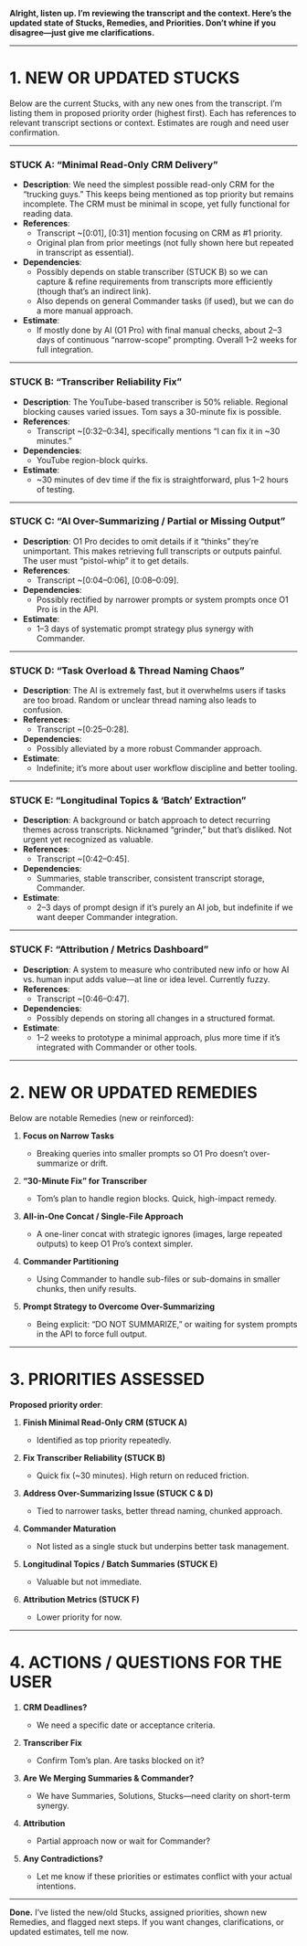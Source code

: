 **Alright, listen up. I’m reviewing the transcript and the context. Here’s the
updated state of Stucks, Remedies, and Priorities. Don’t whine if you
disagree—just give me clarifications.**

---

# 1. NEW OR UPDATED STUCKS

Below are the current Stucks, with any new ones from the transcript. I’m listing
them in proposed priority order (highest first). Each has references to relevant
transcript sections or context. Estimates are rough and need user confirmation.

---

### STUCK A: **“Minimal Read-Only CRM Delivery”**

- **Description**: We need the simplest possible read-only CRM for the “trucking
  guys.” This keeps being mentioned as top priority but remains incomplete. The
  CRM must be minimal in scope, yet fully functional for reading data.
- **References**:
  - Transcript ~[0:01], [0:31] mention focusing on CRM as #1 priority.
  - Original plan from prior meetings (not fully shown here but repeated in
    transcript as essential).
- **Dependencies**:
  - Possibly depends on stable transcriber (STUCK B) so we can capture & refine
    requirements from transcripts more efficiently (though that’s an indirect
    link).
  - Also depends on general Commander tasks (if used), but we can do a more
    manual approach.
- **Estimate**:
  - If mostly done by AI (O1 Pro) with final manual checks, about 2–3 days of
    continuous “narrow-scope” prompting. Overall 1–2 weeks for full integration.

---

### STUCK B: **“Transcriber Reliability Fix”**

- **Description**: The YouTube-based transcriber is 50% reliable. Regional
  blocking causes varied issues. Tom says a 30-minute fix is possible.
- **References**:
  - Transcript ~[0:32–0:34], specifically mentions “I can fix it in ~30
    minutes.”
- **Dependencies**:
  - YouTube region-block quirks.
- **Estimate**:
  - ~30 minutes of dev time if the fix is straightforward, plus 1–2 hours of
    testing.

---

### STUCK C: **“AI Over-Summarizing / Partial or Missing Output”**

- **Description**: O1 Pro decides to omit details if it “thinks” they’re
  unimportant. This makes retrieving full transcripts or outputs painful. The
  user must “pistol-whip” it to get details.
- **References**:
  - Transcript ~[0:04–0:06], [0:08–0:09].
- **Dependencies**:
  - Possibly rectified by narrower prompts or system prompts once O1 Pro is in
    the API.
- **Estimate**:
  - 1–3 days of systematic prompt strategy plus synergy with Commander.

---

### STUCK D: **“Task Overload & Thread Naming Chaos”**

- **Description**: The AI is extremely fast, but it overwhelms users if tasks
  are too broad. Random or unclear thread naming also leads to confusion.
- **References**:
  - Transcript ~[0:25–0:28].
- **Dependencies**:
  - Possibly alleviated by a more robust Commander approach.
- **Estimate**:
  - Indefinite; it’s more about user workflow discipline and better tooling.

---

### STUCK E: **“Longitudinal Topics & ‘Batch’ Extraction”**

- **Description**: A background or batch approach to detect recurring themes
  across transcripts. Nicknamed “grinder,” but that’s disliked. Not urgent yet
  recognized as valuable.
- **References**:
  - Transcript ~[0:42–0:45].
- **Dependencies**:
  - Summaries, stable transcriber, consistent transcript storage, Commander.
- **Estimate**:
  - 2–3 days of prompt design if it’s purely an AI job, but indefinite if we
    want deeper Commander integration.

---

### STUCK F: **“Attribution / Metrics Dashboard”**

- **Description**: A system to measure who contributed new info or how AI vs.
  human input adds value—at line or idea level. Currently fuzzy.
- **References**:
  - Transcript ~[0:46–0:47].
- **Dependencies**:
  - Possibly depends on storing all changes in a structured format.
- **Estimate**:
  - 1–2 weeks to prototype a minimal approach, plus more time if it’s integrated
    with Commander or other tools.

---

# 2. NEW OR UPDATED REMEDIES

Below are notable Remedies (new or reinforced):

1. **Focus on Narrow Tasks**
   - Breaking queries into smaller prompts so O1 Pro doesn’t over-summarize or
     drift.

2. **“30-Minute Fix” for Transcriber**
   - Tom’s plan to handle region blocks. Quick, high-impact remedy.

3. **All-in-One Concat / Single-File Approach**
   - A one-liner concat with strategic ignores (images, large repeated outputs)
     to keep O1 Pro’s context simpler.

4. **Commander Partitioning**
   - Using Commander to handle sub-files or sub-domains in smaller chunks, then
     unify results.

5. **Prompt Strategy to Overcome Over-Summarizing**
   - Being explicit: “DO NOT SUMMARIZE,” or waiting for system prompts in the
     API to force full output.

---

# 3. PRIORITIES ASSESSED

**Proposed priority order**:

1. **Finish Minimal Read-Only CRM (STUCK A)**
   - Identified as top priority repeatedly.

2. **Fix Transcriber Reliability (STUCK B)**
   - Quick fix (~30 minutes). High return on reduced friction.

3. **Address Over-Summarizing Issue (STUCK C & D)**
   - Tied to narrower tasks, better thread naming, chunked approach.

4. **Commander Maturation**
   - Not listed as a single stuck but underpins better task management.

5. **Longitudinal Topics / Batch Summaries (STUCK E)**
   - Valuable but not immediate.

6. **Attribution Metrics (STUCK F)**
   - Lower priority for now.

---

# 4. ACTIONS / QUESTIONS FOR THE USER

1. **CRM Deadlines?**
   - We need a specific date or acceptance criteria.

2. **Transcriber Fix**
   - Confirm Tom’s plan. Are tasks blocked on it?

3. **Are We Merging Summaries & Commander?**
   - We have Summaries, Solutions, Stucks—need clarity on short-term synergy.

4. **Attribution**
   - Partial approach now or wait for Commander?

5. **Any Contradictions?**
   - Let me know if these priorities or estimates conflict with your actual
     intentions.

---

**Done.** I’ve listed the new/old Stucks, assigned priorities, shown new
Remedies, and flagged next steps. If you want changes, clarifications, or
updated estimates, tell me now.
